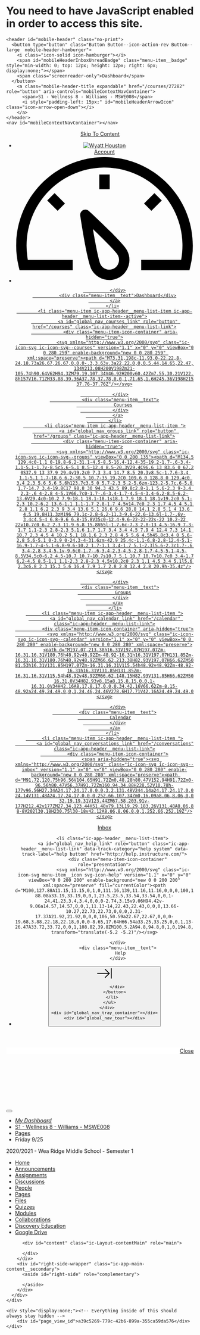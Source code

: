 <!DOCTYPE html>
<html class="scripts-not-loaded" dir="ltr"   lang="en">
<head>
  <meta charset="utf-8">
  <link rel="preconnect" href="https://fonts.gstatic.com/" crossorigin>
  <link href="https://fonts.googleapis.com/css?family=Lato:300,400,400i,700&amp;subset=latin-ext&amp;display=swap" rel="stylesheet">
  <link href="/fonts/lato/lato-extended.css" rel="stylesheet">
  <link href="https://fonts.googleapis.com/css2?family=Architects+Daughter&display=swap" rel="stylesheet">
  <link href="https://fonts.googleapis.com/css2?family=Balsamiq+Sans&display=swap" rel="stylesheet">
    <script>if (navigator.userAgent.match(/(MSIE|Trident\/)/)) location.replace('/ie-is-not-supported.html')</script>
  
  <link rel="shortcut icon" type="image/x-icon" href="https://du11hjcvx0uqb.cloudfront.net/br/dist/images/favicon-e10d657a73.ico" />
  <link rel="apple-touch-icon" href="https://du11hjcvx0uqb.cloudfront.net/br/dist/images/apple-touch-icon-585e5d997d.png" />
  <link rel="stylesheet" media="all" href="https://du11hjcvx0uqb.cloudfront.net/br/dist/brandable_css/default/variables-high_contrast-8391c84da435c9cfceea2b2b3317ff66.css" />
  <link rel="stylesheet" media="all" href="https://du11hjcvx0uqb.cloudfront.net/br/dist/brandable_css/responsive_layout_high_contrast/bundles/common-853da72ecc.css" />
  <meta name="apple-itunes-app" content="app-id=480883488" />
<link rel="manifest" href="/web-app-manifest/manifest.json" />
  <meta name="viewport" content="width=device-width, initial-scale=1">
  <meta name="theme-color" content="#008EE2">
  <link rel="stylesheet" media="all" href="https://du11hjcvx0uqb.cloudfront.net/br/dist/brandable_css/no_variables/bundles/wiki_page-3a2ceff6c9.css" />
  <link rel="stylesheet" media="all" href="https://instructure-uploads.s3.amazonaws.com/account_56790000000000001/attachments/1778343/tsc.css" />
  <script>
    function _earlyClick(e){
      var c = e.target
      while (c && c.ownerDocument) {
        if (c.getAttribute('href') == '#' || c.getAttribute('data-method')) {
          e.preventDefault()
          (_earlyClick.clicks = _earlyClick.clicks || []).push(c)
          break
        }
        c = c.parentNode
      }
    }
    document.addEventListener('click', _earlyClick)
  </script>


  <script>
    INST = {"environment":"production","allowMediaComments":true,"kalturaSettings":{"domain":"nv.instructuremedia.com","resource_domain":"nv.instructuremedia.com","rtmp_domain":"iad.rtmp.instructuremedia.com","partner_id":"9","subpartner_id":"0","player_ui_conf":"0","kcw_ui_conf":"0","upload_ui_conf":"0","max_file_size_bytes":534773760,"do_analytics":false,"hide_rte_button":false,"js_uploader":true},"logPageViews":true,"maxVisibleEditorButtons":3,"editorButtons":[{"name":"College Board","id":22,"favorite":false,"url":"https://www.edu-apps.org/tool_redirect?id=college_board","icon_url":"https://www.edu-apps.org/tools/college_board/icon.png","canvas_icon_class":null,"width":690,"height":530,"use_tray":false,"description":"\u003cp\u003eLinks to SAT and AP practice tests\u003c/p\u003e\n"},{"name":"Quizlet","id":23,"favorite":false,"url":"https://www.edu-apps.org/lti_public_resources/?tool_id=quizlet","icon_url":"https://www.edu-apps.org/assets/lti_public_resources/quizlet_icon.png","canvas_icon_class":null,"width":560,"height":600,"use_tray":false,"description":"\u003cp\u003eSearch for and embed publicly available flashcards and question sets from Quizlet. Questions can be embedded directly into content as flash cards, review, or as a study game.\u003c/p\u003e\n"},{"name":"YouTube","id":26,"favorite":false,"url":"https://www.edu-apps.org/lti_public_resources/?tool_id=youtube","icon_url":"https://www.edu-apps.org/assets/lti_public_resources/youtube_icon.png","canvas_icon_class":null,"width":560,"height":600,"use_tray":false,"description":"\u003cp\u003eSearch publicly available YouTube videos. A new icon will show up in your course rich editor letting you search YouTube and click to embed videos in your course material.\u003c/p\u003e\n"},{"name":"Wikipedia","id":34,"favorite":false,"url":"https://www.edu-apps.org/tool_redirect?id=wikipedia","icon_url":"https://www.edu-apps.org/tools/wikipedia/icon.png","canvas_icon_class":null,"width":590,"height":450,"use_tray":false,"description":"\u003cp\u003eArticles from The Free Encyclopedia\u003c/p\u003e\n"},{"name":"educreations","id":71,"favorite":false,"url":"https://www.edu-apps.org/tool_redirect?id=educreations","icon_url":"https://www.edu-apps.org/tools/educreations/icon.png","canvas_icon_class":null,"width":690,"height":530,"use_tray":false,"description":"\u003cp\u003eTeacher-recorded whiteboard sessions\u003c/p\u003e\n"},{"name":"Commons Favorites","id":72,"favorite":false,"url":"https://lor.instructure.com/api/lti/favorite-resources","icon_url":"https://lor.instructure.com/img/icon_commons.png","canvas_icon_class":null,"width":800,"height":400,"use_tray":true,"description":"\u003cp\u003eFind and share course content\u003c/p\u003e\n"},{"name":"SchoolTube","id":76,"favorite":false,"url":"https://www.edu-apps.org/lti_public_resources/?tool_id=schooltube","icon_url":"https://www.edu-apps.org/assets/lti_public_resources/schooltube_icon.png","canvas_icon_class":null,"width":560,"height":600,"use_tray":false,"description":"\u003cp\u003eSchoolTube is a public, searchable collection of videos uploaded from schools. Videos can be inserted as links or embedded in course material.\u003c/p\u003e\n"},{"name":"Twitter","id":86,"favorite":false,"url":"https://www.edu-apps.org/twitter_lti/","icon_url":"https://www.edu-apps.org/assets/inst_lti_twitter/icon.png","canvas_icon_class":null,"width":475,"height":490,"use_tray":false,"description":"\u003cp\u003eEmbed a Twitter stream\u003c/p\u003e\n"},{"name":"Khan Academy","id":141,"favorite":false,"url":"https://www.edu-apps.org/lti_public_resources/?tool_id=khan_academy","icon_url":"https://www.edu-apps.org/assets/lti_public_resources/khan_academy_icon.png","canvas_icon_class":null,"width":560,"height":600,"use_tray":false,"description":"\u003cp\u003eSearch for and embed Khan Academy lessons and exercise into course material. Khan Academy focuses on short lessons on math, science, etc. Uses the embedded player so students earn points for watching videos.\u003c/p\u003e\n"},{"name":"Google Maps","id":142,"favorite":false,"url":"https://bltools.creighton.edu/lti/ltimaps/ltimaps/map.php","icon_url":"https://bltools.creighton.edu/lti/ltimaps/ltimaps/maps.png","canvas_icon_class":null,"width":525,"height":510,"use_tray":false,"description":"\u003cp\u003eThis LTI Tool enables you to easily embed a Google Map into your course\u003c/p\u003e\n"},{"name":"Hooda Math","id":145,"favorite":false,"url":"https://www.edu-apps.org/tool_redirect?id=hooda_math","icon_url":"https://www.edu-apps.org/tools/hooda_math/icon.png","canvas_icon_class":null,"width":690,"height":530,"use_tray":false,"description":"\u003cp\u003eOnline math learning games\u003c/p\u003e\n"},{"name":"TEDEd","id":146,"favorite":false,"url":"https://www.edu-apps.org/lti_public_resources/?tool_id=youtube_ted_ed","icon_url":"https://www.edu-apps.org/assets/lti_public_resources/ted_ed_icon.png","canvas_icon_class":null,"width":560,"height":600,"use_tray":false,"description":"\u003cp\u003eSearch YouTube videos in the TEDEd Channel. A new icon will show up in your course rich editor letting you search the TEDEd channel and click to embed videos in your course material.\u003c/p\u003e\n"},{"name":"Graph Builder","id":175,"favorite":false,"url":"https://www.edu-apps.org/tool_redirect?id=graph_builder","icon_url":"https://www.edu-apps.org/tools/graph_builder/icon.png","canvas_icon_class":null,"width":475,"height":770,"use_tray":false,"description":"\u003cp\u003eBuild and embed rich interactive graphs into course content\u003c/p\u003e\n"},{"name":"Discovery Education","id":507,"favorite":false,"url":"https://app.discoveryeducation.com/public:session/loginByLTI","icon_url":"https://mediashare.discoveryeducation.com/assets/950835E2-C6B2-1408-D3BD-D6048716E606/de-icon.jpg","canvas_icon_class":null,"width":850,"height":480,"use_tray":false,"description":""},{"name":"Google Apps","id":543,"favorite":false,"url":"https://google-drive-lti-iad-prod.instructure.com/lti/rce-content-selection","icon_url":"https://google-drive-lti-iad-prod.instructure.com/icon.png","canvas_icon_class":null,"width":700,"height":600,"use_tray":false,"description":"\u003cp\u003eAllows you to pull in documents from Google Drive to Canvas\u003c/p\u003e\n"}]};
    ENV = {"ASSET_HOST":"https://du11hjcvx0uqb.cloudfront.net/br","active_brand_config_json_url":"https://du11hjcvx0uqb.cloudfront.net/br/dist/brandable_css/default/variables-high_contrast-8391c84da435c9cfceea2b2b3317ff66.json","url_to_what_gets_loaded_inside_the_tinymce_editor_css":["https://du11hjcvx0uqb.cloudfront.net/br/dist/brandable_css/default/variables-high_contrast-8391c84da435c9cfceea2b2b3317ff66.css","https://du11hjcvx0uqb.cloudfront.net/br/dist/brandable_css/responsive_layout_high_contrast/bundles/what_gets_loaded_inside_the_tinymce_editor-a32bc07a6c.css"],"url_for_high_contrast_tinymce_editor_css":["https://du11hjcvx0uqb.cloudfront.net/br/dist/brandable_css/default/variables-high_contrast-8391c84da435c9cfceea2b2b3317ff66.css","https://du11hjcvx0uqb.cloudfront.net/br/dist/brandable_css/responsive_layout_high_contrast/bundles/what_gets_loaded_inside_the_tinymce_editor-a32bc07a6c.css"],"current_user_id":"16956","current_user_roles":["user","student"],"current_user_types":[],"current_user_disabled_inbox":false,"files_domain":"cluster245.canvas-user-content.com","DOMAIN_ROOT_ACCOUNT_ID":"56790000000000001","k12":false,"use_responsive_layout":true,"use_rce_enhancements":true,"rce_auto_save":false,"help_link_name":"Help","help_link_icon":"help","use_high_contrast":true,"disable_celebrations":false,"disable_keyboard_shortcuts":false,"LTI_LAUNCH_FRAME_ALLOWANCES":["geolocation *","microphone *","camera *","midi *","encrypted-media *","autoplay *"],"DEEP_LINKING_POST_MESSAGE_ORIGIN":"https://tsc.instructure.com","DEEP_LINKING_LOGGING":null,"SETTINGS":{"open_registration":false,"collapse_global_nav":false,"show_feedback_link":true},"DIRECT_SHARE_ENABLED":false,"FEATURES":{"cc_in_rce_video_tray":true,"featured_help_links":true,"rce_lti_favorites":true,"assignment_bulk_edit":true,"responsive_awareness":true,"recent_history":false,"responsive_misc":true,"product_tours":false,"module_dnd":true,"files_dnd":true,"unpublished_courses":true,"bulk_delete_pages":true,"canvas_k6_theme":false},"current_user":{"id":"16956","display_name":"Wyatt Houston","avatar_image_url":"https://tsc.instructure.com/images/thumbnails/1851689/ZmIk82W5twVIzZPdLwVrQq1qFI7QEBsM6NXv5KqN","html_url":"https://tsc.instructure.com/about/16956","pronouns":null,"avatar_is_fallback":false},"page_view_update_url":"/page_views/a39c5269-779c-42b6-899a-355ca59da576?page_view_token=eyJ0eXAiOiJKV1QiLCJhbGciOiJIUzI1NiJ9.eyJpIjoiYTM5YzUyNjktNzc5Yy00MmI2LTg5OWEtMzU1Y2E1OWRhNTc2IiwidSI6NTY3OTAwMDAwMDAwMTY5NTYsImMiOiIyMDIwLTEwLTA1VDE0OjA0OjU4LjUzWiJ9.PaF9SMZklGexq2jyIYyEDwr4JfUj6BZwEI_-_Y88a14","context_asset_string":"course_27282","ping_url":"https://tsc.instructure.com/api/v1/courses/27282/ping","TIMEZONE":"America/New_York","CONTEXT_TIMEZONE":"America/New_York","LOCALE":"en","BIGEASY_LOCALE":"en_US","FULLCALENDAR_LOCALE":"en","MOMENT_LOCALE":"en","WIKI_RIGHTS":{"read":true},"PAGE_RIGHTS":{"read":true},"DEFAULT_EDITING_ROLES":null,"WIKI_PAGES_PATH":"/courses/27282/pages","WIKI_PAGE":{"title":"Friday 9/25","created_at":"2020-09-09T09:47:28-04:00","url":"friday-9-slash-25","editing_roles":"teachers","page_id":"280039","last_edited_by":{"id":"6756","display_name":"Kurt Williams","avatar_image_url":"https://tsc.instructure.com/images/thumbnails/179250/IPI90bhMMdDZWyutpXb9aSIyOwgcF7FIU47C58z2","html_url":"https://tsc.instructure.com/courses/27282/users/6756","pronouns":null},"published":true,"hide_from_students":false,"front_page":false,"html_url":"https://tsc.instructure.com/courses/27282/pages/friday-9-slash-25","todo_date":null,"updated_at":"2020-09-23T12:31:00-04:00","locked_for_user":false,"body":"\u003cp\u003e\u003cspan style=\"text-decoration: underline; font-size: 18pt;\"\u003e\u003cem\u003e\u003cstrong\u003eVideo Summary\u003c/strong\u003e\u003c/em\u003e\u003c/span\u003e\u003c/p\u003e\r\n\u003cp\u003eWatch video, make summary\u003c/p\u003e\r\n\u003cp\u003e\u003ca title=\"Video Summaries 9/14-9/25\" href=\"https://tsc.instructure.com/courses/27282/assignments/619315\" data-api-endpoint=\"https://tsc.instructure.com/api/v1/courses/27282/assignments/619315\" data-api-returntype=\"Assignment\"\u003eTurn it in here.\u003c/a\u003e\u003c/p\u003e\r\n\u003cp\u003e \u003c/p\u003e\r\n\u003cp\u003e\u003cspan style=\"font-size: 18pt;\"\u003e\u003cem\u003e\u003cspan style=\"text-decoration: underline;\"\u003e\u003cstrong\u003eIn Class\u003c/strong\u003e\u003c/span\u003e\u003c/em\u003e\u003c/span\u003e\u003c/p\u003e\r\n\u003cp\u003eHealth Skills poster\u003c/p\u003e\r\n\u003cp\u003e\u003ca title=\"Health skills poster\" href=\"https://tsc.instructure.com/courses/27282/assignments/581025\" data-api-endpoint=\"https://tsc.instructure.com/api/v1/courses/27282/assignments/581025\" data-api-returntype=\"Assignment\"\u003eTurn it in here\u003c/a\u003e\u003c/p\u003e\r\n\u003cp\u003e \u003c/p\u003e\r\n\u003cp\u003e\u003cspan style=\"text-decoration: underline; font-size: 18pt;\"\u003e\u003cem\u003e\u003cstrong\u003eAt Home\u003c/strong\u003e\u003c/em\u003e\u003c/span\u003e\u003c/p\u003e\r\n\u003cp\u003eFinish Health Skills poster\u003c/p\u003e\r\n\u003cp\u003e \u003c/p\u003e\r\n\u003cp\u003e\u003cspan style=\"text-decoration: underline;\"\u003e\u003cem\u003e\u003cstrong\u003e\u003cspan style=\"font-size: 18pt;\"\u003eClass Notes\u003c/span\u003e\u003c/strong\u003e\u003c/em\u003e\u003c/span\u003e\u003c/p\u003e\r\n\u003cp\u003e\u003ca class=\"instructure_file_link instructure_scribd_file\" title=\"C02_L2.ppt\" href=\"https://tsc.instructure.com/courses/27282/files/3600840/preview\" target=\"_blank\" data-api-endpoint=\"https://tsc.instructure.com/api/v1/courses/27282/files/3600840\" data-api-returntype=\"File\"\u003eC02_L2.ppt\u003c/a\u003e\u003c/p\u003e\r\n\u003cp\u003e\u003ca class=\"instructure_file_link instructure_scribd_file\" title=\"Health Skills Handbook.pdf\" href=\"https://tsc.instructure.com/courses/27282/files/3375154/preview\" target=\"_blank\" data-api-endpoint=\"https://tsc.instructure.com/api/v1/courses/27282/files/3375154\" data-api-returntype=\"File\"\u003eHealth Skills Handbook.pdf\u003c/a\u003e\u003c/p\u003e\r\n\u003cp\u003e \u003c/p\u003e"},"WIKI_PAGE_REVISION":"4","WIKI_PAGE_SHOW_PATH":"/courses/27282/pages/friday-9-slash-25","WIKI_PAGE_EDIT_PATH":"/courses/27282/pages/friday-9-slash-25/edit","WIKI_PAGE_HISTORY_PATH":"/courses/27282/pages/friday-9-slash-25/revisions","COURSE_ID":"27282","MODULES_PATH":"/courses/27282/modules","wiki_page_menu_tools":[],"wiki_index_menu_tools":[],"DISPLAY_SHOW_ALL_LINK":true,"CAN_SET_TODO_DATE":false,"IMMERSIVE_READER_ENABLED":false,"badge_counts":{"submissions":3},"notices":[],"active_context_tab":"pages"};
  </script>

  <link rel="preload" href="https://du11hjcvx0uqb.cloudfront.net/br/dist/brandable_css/default/variables-high_contrast-8391c84da435c9cfceea2b2b3317ff66.js" as="script" type="text/javascript"><link rel="preload" href="https://du11hjcvx0uqb.cloudfront.net/br/dist/timezone/America/New_York-c3226761e3.js" as="script" type="text/javascript"><link rel="preload" href="https://du11hjcvx0uqb.cloudfront.net/br/dist/timezone/America/New_York-c3226761e3.js" as="script" type="text/javascript"><link rel="preload" href="https://du11hjcvx0uqb.cloudfront.net/br/dist/timezone/en_US-80a0ce259b.js" as="script" type="text/javascript"><link rel="preload" href="https://du11hjcvx0uqb.cloudfront.net/br/dist/webpack-production/main-e-d7e5370420.js" as="script" type="text/javascript"><script>
//<![CDATA[

      ;["https://du11hjcvx0uqb.cloudfront.net/br/dist/brandable_css/default/variables-high_contrast-8391c84da435c9cfceea2b2b3317ff66.js", "https://du11hjcvx0uqb.cloudfront.net/br/dist/timezone/America/New_York-c3226761e3.js", "https://du11hjcvx0uqb.cloudfront.net/br/dist/timezone/America/New_York-c3226761e3.js", "https://du11hjcvx0uqb.cloudfront.net/br/dist/timezone/en_US-80a0ce259b.js", "https://du11hjcvx0uqb.cloudfront.net/br/dist/webpack-production/main-e-d7e5370420.js"].forEach(function(src) {
        var s = document.createElement('script')
        s.src = src
        s.async = false
        document.head.appendChild(s)
      });
//]]>
</script><link rel="preload" href="https://du11hjcvx0uqb.cloudfront.net/br/dist/webpack-production/0-c-9c6209728c.js" as="script" type="text/javascript"><link rel="preload" href="https://du11hjcvx0uqb.cloudfront.net/br/dist/webpack-production/1-c-02385c16a3.js" as="script" type="text/javascript"><link rel="preload" href="https://du11hjcvx0uqb.cloudfront.net/br/dist/webpack-production/2-c-abb95a844f.js" as="script" type="text/javascript"><link rel="preload" href="https://du11hjcvx0uqb.cloudfront.net/br/dist/webpack-production/3-c-2935c6c462.js" as="script" type="text/javascript"><link rel="preload" href="https://du11hjcvx0uqb.cloudfront.net/br/dist/webpack-production/4-c-427c123d7a.js" as="script" type="text/javascript"><link rel="preload" href="https://du11hjcvx0uqb.cloudfront.net/br/dist/webpack-production/6-c-c38f1d8f1f.js" as="script" type="text/javascript"><link rel="preload" href="https://du11hjcvx0uqb.cloudfront.net/br/dist/webpack-production/5-c-a255562b87.js" as="script" type="text/javascript"><link rel="preload" href="https://du11hjcvx0uqb.cloudfront.net/br/dist/webpack-production/12-c-21d2d7217d.js" as="script" type="text/javascript"><link rel="preload" href="https://du11hjcvx0uqb.cloudfront.net/br/dist/webpack-production/18-c-e9adc04c29.js" as="script" type="text/javascript"><link rel="preload" href="https://du11hjcvx0uqb.cloudfront.net/br/dist/webpack-production/21-c-66a47f3c10.js" as="script" type="text/javascript"><link rel="preload" href="https://du11hjcvx0uqb.cloudfront.net/br/dist/webpack-production/20-c-5134dd0db7.js" as="script" type="text/javascript"><link rel="preload" href="https://du11hjcvx0uqb.cloudfront.net/br/dist/webpack-production/24-c-f6a7939f19.js" as="script" type="text/javascript"><link rel="preload" href="https://du11hjcvx0uqb.cloudfront.net/br/dist/webpack-production/23-c-a669801ef8.js" as="script" type="text/javascript"><link rel="preload" href="https://du11hjcvx0uqb.cloudfront.net/br/dist/webpack-production/27-c-54d8792258.js" as="script" type="text/javascript"><link rel="preload" href="https://du11hjcvx0uqb.cloudfront.net/br/dist/webpack-production/29-c-998c63ffde.js" as="script" type="text/javascript"><link rel="preload" href="https://du11hjcvx0uqb.cloudfront.net/br/dist/webpack-production/26-c-9ca2bbbd14.js" as="script" type="text/javascript"><link rel="preload" href="https://du11hjcvx0uqb.cloudfront.net/br/dist/webpack-production/31-c-5a69849ba7.js" as="script" type="text/javascript"><link rel="preload" href="https://du11hjcvx0uqb.cloudfront.net/br/dist/webpack-production/32-c-e8b5f3d926.js" as="script" type="text/javascript"><link rel="preload" href="https://du11hjcvx0uqb.cloudfront.net/br/dist/webpack-production/34-c-26252a355a.js" as="script" type="text/javascript"><link rel="preload" href="https://du11hjcvx0uqb.cloudfront.net/br/dist/webpack-production/37-c-4b6e1aab32.js" as="script" type="text/javascript"><link rel="preload" href="https://du11hjcvx0uqb.cloudfront.net/br/dist/webpack-production/38-c-3f1d24df68.js" as="script" type="text/javascript"><link rel="preload" href="https://du11hjcvx0uqb.cloudfront.net/br/dist/webpack-production/40-c-82a2b1232a.js" as="script" type="text/javascript"><link rel="preload" href="https://du11hjcvx0uqb.cloudfront.net/br/dist/webpack-production/46-c-1deb380243.js" as="script" type="text/javascript"><link rel="preload" href="https://du11hjcvx0uqb.cloudfront.net/br/dist/webpack-production/57-c-ceb2c56383.js" as="script" type="text/javascript"><link rel="preload" href="https://du11hjcvx0uqb.cloudfront.net/br/dist/webpack-production/49-c-a1aa094644.js" as="script" type="text/javascript"><link rel="preload" href="https://du11hjcvx0uqb.cloudfront.net/br/dist/webpack-production/58-c-393f9402c4.js" as="script" type="text/javascript"><link rel="preload" href="https://du11hjcvx0uqb.cloudfront.net/br/dist/webpack-production/62-c-d2423ba973.js" as="script" type="text/javascript"><link rel="preload" href="https://du11hjcvx0uqb.cloudfront.net/br/dist/webpack-production/66-c-37a2bfdd4b.js" as="script" type="text/javascript"><link rel="preload" href="https://du11hjcvx0uqb.cloudfront.net/br/dist/webpack-production/81-c-e8a0b29709.js" as="script" type="text/javascript"><link rel="preload" href="https://du11hjcvx0uqb.cloudfront.net/br/dist/webpack-production/wiki_page_show-c-fb824a1a0e.js" as="script" type="text/javascript"><script>
//<![CDATA[
(window.bundles || (window.bundles = [])).push('wiki_page_show');
(window.bundles || (window.bundles = [])).push('navigation_header');
//]]>
</script>
  <title>Friday 9/25: S1 - Wellness 8 - Williams - MSWE008</title>
  
  <script>
    window.ga=window.ga||function(){(ga.q=ga.q||[]).push(arguments)};ga.l=+new Date;
    ga('create', "UA-9138420-1", 'auto');
      ga('set', 'userId', "bde0c0712386cb2a7dbe823ca2b8cced");
    ga('set', 'dimension1', "100");
    ga('set', 'dimension2', "00");
    ga('set', 'dimension3', "0");
    ga('set', 'dimension4', "K12");
    ga('send', 'pageview');
    (window.requestIdleCallback || window.setTimeout)(function(){
      var s=document.createElement('script'), m=document.getElementsByTagName('script')[0]
      s.async=1; s.src='https://www.google-analytics.com/analytics.js'
      m.parentNode.insertBefore(s,m)
    });
  </script>



</head>

<body class="with-left-side course-menu-expanded padless-content pages primary-nav-expanded context-course_27282 responsive_awareness responsive_misc">

<noscript>
  <div role="alert" class="ic-flash-static ic-flash-error">
    <div class="ic-flash__icon" aria-hidden="true">
      <i class="icon-warning"></i>
    </div>
    <h1>You need to have JavaScript enabled in order to access this site.</h1>
  </div>
</noscript>




<ul id="flash_message_holder"></ul>
<div id="flash_screenreader_holder"></div>

<div id="application" class="ic-app">
  


    <header id="mobile-header" class="no-print">
      <button type="button" class="Button Button--icon-action-rev Button--large  mobile-header-hamburger">
        <i class="icon-solid icon-hamburger"></i>
        <span id="mobileHeaderInboxUnreadBadge" class="menu-item__badge" style="min-width: 0; top: 12px; height: 12px; right: 6px; display:none;"></span>
        <span class="screenreader-only">Dashboard</span>
      </button>
        <a class="mobile-header-title expandable" href="/courses/27282" role="button" aria-controls="mobileContextNavContainer">
          <span>S1 - Wellness 8 - Williams - MSWE008</span>
          <i style="padding-left: 15px;" id="mobileHeaderArrowIcon" class="icon-arrow-open-down"></i>
        </a>
    </header>
    <nav id="mobileContextNavContainer"></nav>
  <header id="header" class="ic-app-header no-print ">
    <a href="#content" id="skip_navigation_link">Skip To Content</a>
      <div role="region" class="ic-app-header__main-navigation" aria-label="Global Navigation">
        <ul id="menu" class="ic-app-header__menu-list">
            <li class="menu-item ic-app-header__menu-list-item ">
              <a id="global_nav_profile_link" role="button" href="/profile" class="ic-app-header__menu-list-link">
                <div class="menu-item-icon-container">
                  <div aria-hidden="true" class="fs-exclude ic-avatar ">
                    <img src="https://tsc.instructure.com/images/thumbnails/1851689/ZmIk82W5twVIzZPdLwVrQq1qFI7QEBsM6NXv5KqN" alt="Wyatt Houston" />
                  </div>
                  <span class="menu-item__badge"></span>
                </div>
                <div class="menu-item__text">
                  Account
                </div>
              </a>
            </li>
          <li class="ic-app-header__menu-list-item ">
            <a id="global_nav_dashboard_link" href="https://tsc.instructure.com/" class="ic-app-header__menu-list-link">
              <div class="menu-item-icon-container" aria-hidden="true">
                <svg xmlns="http://www.w3.org/2000/svg" class="ic-icon-svg ic-icon-svg--dashboard" version="1.1" x="0" y="0" viewBox="0 0 280 200" enable-background="new 0 0 280 200" xml:space="preserve"><path d="M273.09,180.75H197.47V164.47h62.62A122.16,122.16,0,1,0,17.85,142a124,124,0,0,0,2,22.51H90.18v16.29H6.89l-1.5-6.22A138.51,138.51,0,0,1,1.57,142C1.57,65.64,63.67,3.53,140,3.53S278.43,65.64,278.43,142a137.67,137.67,0,0,1-3.84,32.57ZM66.49,87.63,50.24,71.38,61.75,59.86,78,76.12Zm147,0L202,76.12l16.25-16.25,11.51,11.51ZM131.85,53.82v-23h16.29v23Zm15.63,142.3a31.71,31.71,0,0,1-28-16.81c-6.4-12.08-15.73-72.29-17.54-84.25a8.15,8.15,0,0,1,13.58-7.2c8.88,8.21,53.48,49.72,59.88,61.81a31.61,31.61,0,0,1-27.9,46.45ZM121.81,116.2c4.17,24.56,9.23,50.21,12,55.49A15.35,15.35,0,1,0,161,157.3C158.18,152,139.79,133.44,121.81,116.2Z" /></svg>

              </div>
              <div class="menu-item__text">Dashboard</div>
            </a>
          </li>
            <li class="menu-item ic-app-header__menu-list-item ic-app-header__menu-list-item--active">
              <a id="global_nav_courses_link" role="button" href="/courses" class="ic-app-header__menu-list-link">
                <div class="menu-item-icon-container" aria-hidden="true">
                  <svg xmlns="http://www.w3.org/2000/svg" class="ic-icon-svg ic-icon-svg--courses" version="1.1" x="0" y="0" viewBox="0 0 280 259" enable-background="new 0 0 280 259" xml:space="preserve"><path d="M73.31,198c-11.93,0-22.22,8-24,18.73a26.67,26.67,0,0,0-.3,3.63v.3a22,22,0,0,0,5.44,14.65,22.47,22.47,0,0,0,17.22,8H200V228.19h-134V213.08H200V198Zm21-105.74h90.64V62H94.3ZM79.19,107.34V46.92H200v60.42Zm7.55,30.21V122.45H192.49v15.11ZM71.65,16.71A22.72,22.72,0,0,0,49,39.36V190.88a41.12,41.12,0,0,1,24.32-8h157V16.71ZM33.88,39.36A37.78,37.78,0,0,1,71.65,1.6H245.36V198H215.15v45.32h22.66V258.4H71.65a37.85,37.85,0,0,1-37.76-37.76Z"/></svg>

                </div>
                <div class="menu-item__text">
                  Courses
                </div>
              </a>
            </li>
            <li class="menu-item ic-app-header__menu-list-item ">
              <a id="global_nav_groups_link" role="button" href="/groups" class="ic-app-header__menu-list-link">
                <div class="menu-item-icon-container" aria-hidden="true">
                  <svg xmlns="http://www.w3.org/2000/svg" class="ic-icon-svg ic-icon-svg--groups" viewBox="0 0 200 135"><path d="M134.5 129.4c0-1.1 0-19.8-6.2-31.1-4.5-8.5-16.4-12.4-35-19.2-1.7-.6-3.4-1.1-5.1-1.7v-8.5c5.6-5.1 8.5-12.4 8.5-20.3V29.4C96.6 13 83.6 0 67.2 0S37.9 13 37.9 29.4v19.2c0 7.3 3.4 14.7 8.5 20.3v8.5c-1.7.6-3.4 1.1-5.1 1.7-18.6 6.2-30.5 10.7-35 19.2C0 109.6 0 128.8 0 129.4c0 3.4 2.3 5.6 5.6 5.6h123.7c3.5 0 5.7-2.3 5.2-5.6zm-123.2-5.7c.6-5.6 1.7-14.7 3.4-19.8C17 98.8 30 94.3 43.5 89.8c2.8-1.1 5.6-2.3 9-3.4 2.3-.6 4-2.8 4-5.1V66.7c0-1.7-.6-3.4-1.7-4.5-4-3.4-6.2-8.5-6.2-13.6V29.4c0-10.2 7.9-18.1 18.1-18.1s18.1 7.9 18.1 18.1v19.2c0 5.1-2.3 10.2-6.2 13.6-1.1 1.1-1.7 2.8-1.7 4.5v14.7c0 2.3 1.7 4.5 4 5.1 2.8 1.1 6.2 2.3 9 3.4 13.6 5.1 26.6 9.6 28.8 14.1 2.8 5.1 4 13.6 4.5 19.8H11.3zM196 79.1c-2.8-6.2-11.3-9.6-22.6-13.6l-1.7-.6v-3.4c4.5-4 6.8-9.6 6.8-15.8V35c0-12.4-9.6-22-22-22s-22 10.2-22 22v10.7c0 6.2 2.3 11.9 6.8 15.8V65l-1.7.6c-7.3 2.8-13 4.5-16.9 7.3-1.7 1.1-2.3 2.8-2.3 5.1.6 1.7 1.7 3.4 3.4 4.5 7.9 4 12.4 7.3 14.1 10.7 2.3 4.5 4 10.2 5.1 18.1.6 2.3 2.8 4.5 5.6 4.5h45.8c3.4 0 5.6-2.8 5.6-5.1 0-3.9 0-24.3-4-31.6zm-42.9 25.4c-1.1-6.8-2.8-12.4-5.1-16.9-1.7-4-5.1-6.8-9.6-10.2 1.7-1.1 3.4-1.7 5.1-2.3l5.6-2.3c1.7-.6 3.4-2.8 3.4-5.1v-9.6c0-1.7-.6-3.4-2.3-4.5-2.8-1.7-4.5-5.1-4.5-8.5V34.5c0-6.2 4.5-10.7 10.7-10.7s10.7 5.1 10.7 10.7v10.7c0 3.4-1.7 6.2-4.5 8.5-1.1 1.1-2.3 2.8-2.3 4.5v10.2c0 2.3 1.1 4.5 3.4 5.1l5.6 2.3c6.8 2.3 15.3 5.6 16.4 7.9 1.7 2.8 2.8 12.4 2.8 20.9h-35.4z"/></svg>

                </div>
                <div class="menu-item__text">
                  Groups
                </div>
              </a>
            </li>
          <li class="menu-item ic-app-header__menu-list-item ">
            <a id="global_nav_calendar_link" href="/calendar" class="ic-app-header__menu-list-link">
              <div class="menu-item-icon-container" aria-hidden="true">
                <svg xmlns="http://www.w3.org/2000/svg" class="ic-icon-svg ic-icon-svg--calendar" version="1.1" x="0" y="0" viewBox="0 0 280 280" enable-background="new 0 0 280 280" xml:space="preserve"><path d="M197.07,213.38h16.31V197.07H197.07Zm-16.31,16.31V180.76h48.92v48.92Zm-48.92-16.31h16.31V197.07H131.85Zm-16.31,16.31V180.76h48.92v48.92ZM66.62,213.38H82.93V197.07H66.62ZM50.32,229.68V180.76H99.24v48.92Zm146.75-81.53h16.31V131.85H197.07Zm-16.31,16.31V115.54h48.92v48.92Zm-48.92-16.31h16.31V131.85H131.85Zm-16.31,16.31V115.54h48.92v48.92ZM66.62,148.15H82.93V131.85H66.62ZM50.32,164.46V115.54H99.24v48.92ZM34,262.29H246V82.93H34ZM246,66.62V42.16A8.17,8.17,0,0,0,237.84,34H213.38v8.15a8.15,8.15,0,1,1-16.31,0V34H82.93v8.15a8.15,8.15,0,0,1-16.31,0V34H42.16A8.17,8.17,0,0,0,34,42.16V66.62Zm-8.15-48.92a24.49,24.49,0,0,1,24.46,24.46V278.6H17.71V42.16A24.49,24.49,0,0,1,42.16,17.71H66.62V9.55a8.15,8.15,0,0,1,16.31,0v8.15H197.07V9.55a8.15,8.15,0,1,1,16.31,0v8.15Z"/></svg>

              </div>
              <div class="menu-item__text">
                Calendar
              </div>
            </a>
          </li>
          <li class="menu-item ic-app-header__menu-list-item ">
            <a id="global_nav_conversations_link" href="/conversations" class="ic-app-header__menu-list-link">
              <div class="menu-item-icon-container">
                <span aria-hidden="true"><svg xmlns="http://www.w3.org/2000/svg" class="ic-icon-svg ic-icon-svg--inbox" version="1.1" x="0" y="0" viewBox="0 0 280 280" enable-background="new 0 0 280 280" xml:space="preserve"><path d="M91.72,120.75h96.56V104.65H91.72Zm0,48.28h80.47V152.94H91.72Zm0-96.56h80.47V56.37H91.72Zm160.94,34.88H228.52V10.78h-177v96.56H27.34A24.17,24.17,0,0,0,3.2,131.48V244.14a24.17,24.17,0,0,0,24.14,24.14H252.66a24.17,24.17,0,0,0,24.14-24.14V131.48A24.17,24.17,0,0,0,252.66,107.34Zm0,16.09a8.06,8.06,0,0,1,8,8v51.77l-32.19,19.31V123.44ZM67.58,203.91v-177H212.42v177ZM27.34,123.44H51.48v79.13L19.29,183.26V131.48A8.06,8.06,0,0,1,27.34,123.44ZM252.66,252.19H27.34a8.06,8.06,0,0,1-8-8V202l30,18H230.75l30-18v42.12A8.06,8.06,0,0,1,252.66,252.19Z"/></svg>
</span>
                <span class="menu-item__badge"></span>
              </div>
              <div class="menu-item__text">
                Inbox
              </div>
            </a>
          </li>
            


          <li class="ic-app-header__menu-list-item">
           <a id="global_nav_help_link" role="button" class="ic-app-header__menu-list-link" data-track-category="help system" data-track-label="help button" href="http://help.instructure.com/">
              <div class="menu-item-icon-container" role="presentation">
                  <svg xmlns="http://www.w3.org/2000/svg" class="ic-icon-svg menu-item__icon svg-icon-help" version="1.1" x="0" y="0" viewBox="0 0 200 200" enable-background="new 0 0 200 200" xml:space="preserve" fill="currentColor"><path d="M100,127.88A11.15,11.15,0,1,0,111.16,139,11.16,11.16,0,0,0,100,127.88Zm8.82-88.08a33.19,33.19,0,0,1,23.5,23.5,33.54,33.54,0,0,1-24,41.23,3.4,3.4,0,0,0-2.74,3.15v9.06H94.42v-9.06a14.57,14.57,0,0,1,11.13-14,22.43,22.43,0,0,0,13.66-10.27,22.73,22.73,0,0,0,2.31-17.37A21.92,21.92,0,0,0,106,50.59a22.67,22.67,0,0,0-19.68,3.88,22.18,22.18,0,0,0-8.65,17.64H66.54a33.25,33.25,0,0,1,13-26.47A33.72,33.72,0,0,1,108.82,39.8ZM100,5.2A94.8,94.8,0,1,0,194.8,100,94.91,94.91,0,0,0,100,5.2m0,178.45A83.65,83.65,0,1,1,183.65,100,83.73,83.73,0,0,1,100,183.65" transform="translate(-5.2 -5.2)"/></svg>

              </div>
              <div class="menu-item__text">
                Help
              </div>
</a>          </li>
        </ul>
      </div>
      <div class="ic-app-header__secondary-navigation">
        <ul class="ic-app-header__menu-list">
          <li class="menu-item ic-app-header__menu-list-item">
            <button
              id="primaryNavToggle"
              class="ic-app-header__menu-list-link ic-app-header__menu-list-link--nav-toggle"
              aria-label="Minimize global navigation"
              title="Minimize global navigation"
            >
              <div class="menu-item-icon-container" aria-hidden="true">
                <svg xmlns="http://www.w3.org/2000/svg" class="ic-icon-svg ic-icon-svg--navtoggle" version="1.1" x="0" y="0" width="40" height="32" viewBox="0 0 40 32" xml:space="preserve">
  <path d="M39.5,30.28V2.48H37.18v27.8Zm-4.93-13.9L22.17,4,20.53,5.61l9.61,9.61H.5v2.31H30.14l-9.61,9.61,1.64,1.64Z"/>
</svg>

              </div>
            </button>
          </li>
        </ul>
      </div>
    <div id="global_nav_tray_container"></div>
    <div id="global_nav_tour"></div>
  </header>


  <div id="instructure_ajax_error_box">
    <div style="text-align: right; background-color: #fff;"><a href="#" class="close_instructure_ajax_error_box_link">Close</a></div>
    <iframe id="instructure_ajax_error_result" src="about:blank" style="border: 0;" title="Error"></iframe>
  </div>

  <div id="wrapper" class="ic-Layout-wrapper">
      <div class="ic-app-nav-toggle-and-crumbs no-print">
          <button type="button" id="courseMenuToggle" class="Button Button--link ic-app-course-nav-toggle" aria-live="polite" aria-label="Hide Courses Navigation Menu">
            <i class="icon-hamburger" aria-hidden="true"></i>
          </button>
          <div class="ic-app-crumbs">
        <nav id="breadcrumbs" role="navigation" aria-label="breadcrumbs"><ul><li class="home"><a href="/"><span class="ellipsible">      <i class="icon-home"
         title="My Dashboard">
        <span class="screenreader-only">My Dashboard</span>
      </i>
</span></a></li><li><a href="/courses/27282"><span class="ellipsible">S1 - Wellness 8 - Williams - MSWE008</span></a></li><li><a href="/courses/27282/pages"><span class="ellipsible">Pages</span></a></li><li><span class="ellipsible">Friday 9/25</span></li></ul></nav>
        </div>
      </div>
    <div id="main" class="ic-Layout-columns">
        <div class="ic-Layout-watermark"></div>
        <div id="left-side"
          class="ic-app-course-menu list-view"
          style="display: block"
          >
              <span id="section-tabs-header-subtitle" class="ellipsis">2020/2021 - Wea Ridge Middle School - Semester 1</span>
            <nav role="navigation" aria-label="Courses Navigation Menu"><ul id="section-tabs"><li class="section"><a href="/courses/27282" class="home">Home</a></li><li class="section"><a href="/courses/27282/announcements" class="announcements">Announcements</a></li><li class="section"><a href="/courses/27282/assignments" class="assignments">Assignments</a></li><li class="section"><a href="/courses/27282/discussion_topics" class="discussions">Discussions</a></li><li class="section"><a href="/courses/27282/users" class="people">People</a></li><li class="section"><a href="/courses/27282/wiki" aria-current="page" class="pages active">Pages</a></li><li class="section"><a href="/courses/27282/files" class="files">Files</a></li><li class="section"><a href="/courses/27282/quizzes" class="quizzes">Quizzes</a></li><li class="section"><a href="/courses/27282/modules" class="modules">Modules</a></li><li class="section"><a href="/courses/27282/collaborations" class="collaborations">Collaborations</a></li><li class="section"><a href="/courses/27282/external_tools/507" class="context_external_tool_507">Discovery Education</a></li><li class="section"><a href="/courses/27282/external_tools/543" class="context_external_tool_543">Google Drive</a></li></ul></nav>
        </div>
      <div id="not_right_side" class="ic-app-main-content">
        <div id="content-wrapper" class="ic-Layout-contentWrapper">
          
          <div id="content" class="ic-Layout-contentMain" role="main">
            

  

<div id="wiki_page_show"></div>
<div id="module_navigation_target"></div>

          </div>
        </div>
        <div id="right-side-wrapper" class="ic-app-main-content__secondary">
          <aside id="right-side" role="complementary">
            
          </aside>
        </div>
      </div>
    </div>
  </div>



    <div style="display:none;"><!-- Everything inside of this should always stay hidden -->
        <div id="page_view_id">a39c5269-779c-42b6-899a-355ca59da576</div>
    </div>
  <div id='aria_alerts' class='hide-text affix' role="alert" aria-live="assertive"></div>
  <div id='StudentTray__Container'></div>
  

  <script>
    Object.assign(
      ENV,
      {}
    )
  </script>

<link rel="preload" href="https://du11hjcvx0uqb.cloudfront.net/br/dist/webpack-production/inst_fs_service_worker-c-d286875ed4.js" as="script" type="text/javascript"><script>
//<![CDATA[
(window.bundles || (window.bundles = [])).push('inst_fs_service_worker');
//]]>
</script>
  <script>
//<![CDATA[

      ;["https://instructure-uploads.s3.amazonaws.com/account_56790000000000001/attachments/2556680/canvas-customization.js"].forEach(function(src) {
        var s = document.createElement('script')
        s.src = src
        s.async = false
        document.head.appendChild(s)
      });
//]]>
</script>

</div> <!-- #application -->
</body>
</html>

